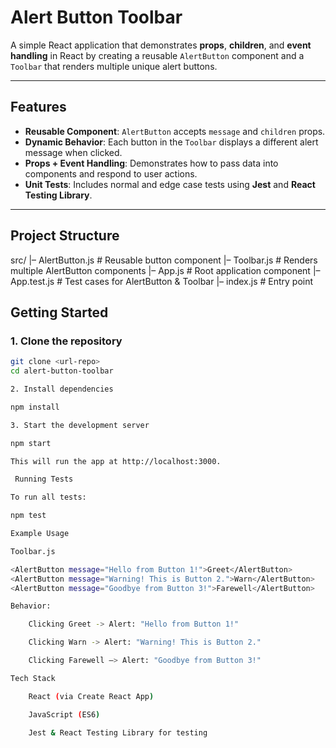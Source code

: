 # Alert Button Toolbar

A simple React application that demonstrates **props**, **children**, and **event handling** in React by creating a reusable `AlertButton` component and a `Toolbar` that renders multiple unique alert buttons.

---

## Features
- **Reusable Component**: `AlertButton` accepts `message` and `children` props.
- **Dynamic Behavior**: Each button in the `Toolbar` displays a different alert message when clicked.
- **Props + Event Handling**: Demonstrates how to pass data into components and respond to user actions.
- **Unit Tests**: Includes normal and edge case tests using **Jest** and **React Testing Library**.

---

## Project Structure

src/
|– AlertButton.js # Reusable button component
|– Toolbar.js # Renders multiple AlertButton components
|– App.js # Root application component
|– App.test.js # Test cases for AlertButton & Toolbar
|– index.js # Entry point


## Getting Started

### 1. Clone the repository
```bash
git clone <url-repo>
cd alert-button-toolbar

2. Install dependencies

npm install

3. Start the development server

npm start

This will run the app at http://localhost:3000.

 Running Tests

To run all tests:

npm test

Example Usage

Toolbar.js

<AlertButton message="Hello from Button 1!">Greet</AlertButton>
<AlertButton message="Warning! This is Button 2.">Warn</AlertButton>
<AlertButton message="Goodbye from Button 3!">Farewell</AlertButton>

Behavior:

    Clicking Greet -> Alert: "Hello from Button 1!"

    Clicking Warn -> Alert: "Warning! This is Button 2."

    Clicking Farewell –> Alert: "Goodbye from Button 3!"

Tech Stack

    React (via Create React App)

    JavaScript (ES6)

    Jest & React Testing Library for testing